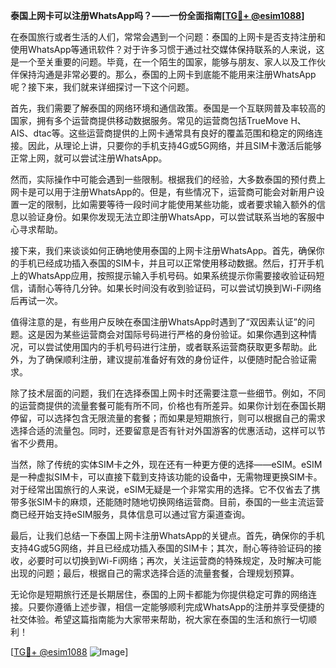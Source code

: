 **泰国上网卡可以注册WhatsApp吗？——一份全面指南[[TG💪+ @esim1088](https://t.me/s/esim1088)]**

在泰国旅行或者生活的人们，常常会遇到一个问题：泰国的上网卡是否支持注册和使用WhatsApp等通讯软件？对于许多习惯于通过社交媒体保持联系的人来说，这是一个至关重要的问题。毕竟，在一个陌生的国家，能够与朋友、家人以及工作伙伴保持沟通是非常必要的。那么，泰国的上网卡到底能不能用来注册WhatsApp呢？接下来，我们就来详细探讨一下这个问题。

首先，我们需要了解泰国的网络环境和通信政策。泰国是一个互联网普及率较高的国家，拥有多个运营商提供移动数据服务。常见的运营商包括TrueMove H、AIS、dtac等。这些运营商提供的上网卡通常具有良好的覆盖范围和稳定的网络连接。因此，从理论上讲，只要你的手机支持4G或5G网络，并且SIM卡激活后能够正常上网，就可以尝试注册WhatsApp。

然而，实际操作中可能会遇到一些限制。根据我们的经验，大多数泰国的预付费上网卡是可以用于注册WhatsApp的。但是，有些情况下，运营商可能会对新用户设置一定的限制，比如需要等待一段时间才能使用某些功能，或者要求输入额外的信息以验证身份。如果你发现无法立即注册WhatsApp，可以尝试联系当地的客服中心寻求帮助。

接下来，我们来谈谈如何正确地使用泰国的上网卡注册WhatsApp。首先，确保你的手机已经成功插入泰国的SIM卡，并且可以正常使用移动数据。然后，打开手机上的WhatsApp应用，按照提示输入手机号码。如果系统提示你需要接收验证码短信，请耐心等待几分钟。如果长时间没有收到验证码，可以尝试切换到Wi-Fi网络后再试一次。

值得注意的是，有些用户反映在泰国注册WhatsApp时遇到了“双因素认证”的问题。这是因为某些运营商会对国际号码进行严格的身份验证。如果你遇到这种情况，可以尝试使用国内的手机号码进行注册，或者联系运营商获取更多帮助。此外，为了确保顺利注册，建议提前准备好有效的身份证件，以便随时配合验证需求。

除了技术层面的问题，我们在选择泰国上网卡时还需要注意一些细节。例如，不同的运营商提供的流量套餐可能有所不同，价格也有所差异。如果你计划在泰国长期停留，可以选择包含无限流量的套餐；而如果是短期旅行，则可以根据自己的需求选择合适的流量包。同时，还要留意是否有针对外国游客的优惠活动，这样可以节省不少费用。

当然，除了传统的实体SIM卡之外，现在还有一种更方便的选择——eSIM。eSIM是一种虚拟SIM卡，可以直接下载到支持该功能的设备中，无需物理更换SIM卡。对于经常出国旅行的人来说，eSIM无疑是一个非常实用的选择。它不仅省去了携带多张SIM卡的麻烦，还能随时随地切换网络运营商。目前，泰国的一些主流运营商已经开始支持eSIM服务，具体信息可以通过官方渠道查询。

最后，让我们总结一下泰国上网卡注册WhatsApp的关键点。首先，确保你的手机支持4G或5G网络，并且已经成功插入泰国的SIM卡；其次，耐心等待验证码的接收，必要时可以切换到Wi-Fi网络；再次，关注运营商的特殊规定，及时解决可能出现的问题；最后，根据自己的需求选择合适的流量套餐，合理规划预算。

无论你是短期旅行还是长期居住，泰国的上网卡都能为你提供稳定可靠的网络连接。只要你遵循上述步骤，相信一定能够顺利完成WhatsApp的注册并享受便捷的社交体验。希望这篇指南能为大家带来帮助，祝大家在泰国的生活和旅行一切顺利！

[[TG💪+ @esim1088](https://t.me/s/esim1088) ![Image](https://i.postimg.cc/4NQfJmqS/Snipaste-2025-05-13-00-14-12.png)]